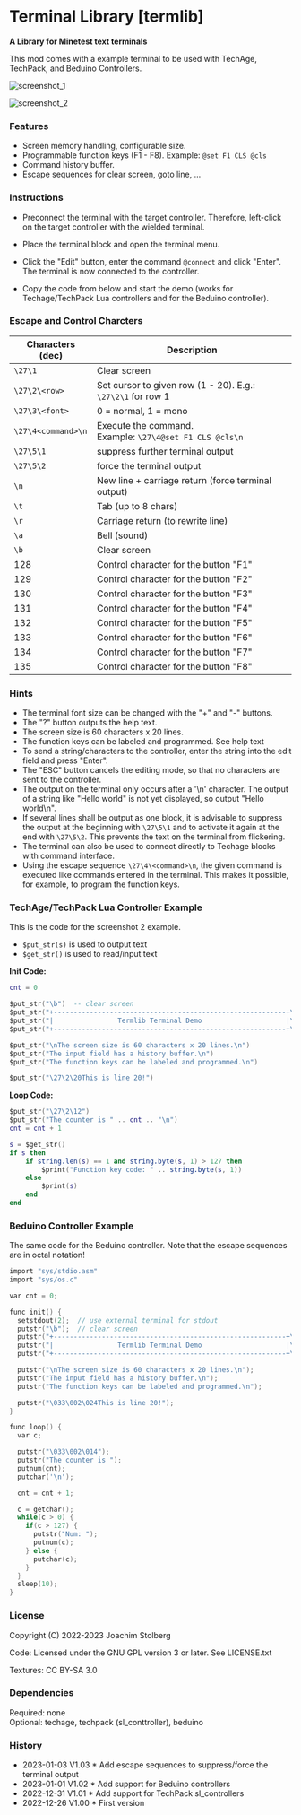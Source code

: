 # Terminal Library [termlib]

**A Library for Minetest text terminals**

This mod comes with a example terminal to be used with TechAge, TechPack, and
Beduino Controllers.

![screenshot_1](./screenshot_1.png)

![screenshot_2](./screenshot_2.png)


### Features

- Screen memory handling, configurable size.
- Programmable function keys (F1 - F8). Example: `@set F1 CLS @cls`
- Command history buffer.
- Escape sequences for clear screen, goto line, ...

### Instructions

- Preconnect the terminal with the target controller. Therefore, left-click on the target controller
  with the wielded terminal.

- Place the terminal block and open the terminal menu.

- Click the "Edit" button, enter the command `@connect` and click "Enter". The terminal is now
  connected to the controller.

- Copy the code from below and start the demo (works for Techage/TechPack Lua controllers and for
  the Beduino controller).

### Escape and Control Charcters

| Characters (dec)    | Description                                                  |
| ------------------- | ------------------------------------------------------------ |
| `\27\1`             | Clear screen                                                 |
| `\27\2\<row>`       | Set cursor to given row (1 - 20). E.g.: `\27\2\1` for row 1  |
| `\27\3\<font>`      | 0 = normal, 1 = mono                                         |
| `\27\4<command>\n`  | Execute the command.<br />Example: `\27\4@set F1 CLS @cls\n` |
| `\27\5\1`           | suppress further terminal output                             |
| `\27\5\2`           | force the terminal output                                    |
| `\n`                | New line + carriage return (force terminal output)           |
| `\t`                | Tab (up to 8 chars)                                          |
| `\r`                | Carriage return (to rewrite line)                            |
| `\a`                | Bell (sound)                                                 |
| `\b`                | Clear screen                                                 |
| 128                 | Control character for the button "F1"                        |
| 129                 | Control character for the button "F2"                        |
| 130                 | Control character for the button "F3"                        |
| 131                 | Control character for the button "F4"                        |
| 132                 | Control character for the button "F5"                        |
| 133                 | Control character for the button "F6"                        |
| 134                 | Control character for the button "F7"                        |
| 135                 | Control character for the button "F8"                        |

### 

### Hints

- The terminal font size can be changed with the "+" and "-" buttons.
- The "?" button outputs the help text.
- The screen size is 60 characters x 20 lines.
- The function keys can be labeled and programmed. See help text
- To send a string/characters to the controller, enter the string into the edit field and press "Enter".
- The "ESC" button cancels the editing mode, so that no characters are sent to the controller.
- The output on the terminal only occurs after a '\n' character. The output of a string like
  "Hello world" is not yet displayed, so output "Hello world\n".
- If several lines shall be output as one block, it is advisable to suppress the output at
  the beginning with `\27\5\1` and to activate it again at the end with `\27\5\2`.
  This prevents the text on the terminal from flickering.
- The terminal can also be used to connect directly to Techage blocks with command interface.
- Using the escape sequence `\27\4\<command>\n`, the given command is executed like commands
  entered in the terminal. This makes it possible, for example, to program the function keys.

### TechAge/TechPack Lua Controller Example

This is the code for the screenshot 2 example.

- `$put_str(s)` is used to output text
- `$get_str()` is used to read/input text

**Init Code:**

```lua
cnt = 0

$put_str("\b")  -- clear screen
$put_str("+----------------------------------------------------------+\n")
$put_str("|                Termlib Terminal Demo                     |\n")
$put_str("+----------------------------------------------------------+\n")

$put_str("\nThe screen size is 60 characters x 20 lines.\n")
$put_str("The input field has a history buffer.\n")
$put_str("The function keys can be labeled and programmed.\n")

$put_str("\27\2\20This is line 20!")
```

**Loop Code:**

```lua
$put_str("\27\2\12")
$put_str("The counter is " .. cnt .. "\n")
cnt = cnt + 1

s = $get_str()
if s then
    if string.len(s) == 1 and string.byte(s, 1) > 127 then
        $print("Function key code: " .. string.byte(s, 1))
    else
        $print(s)
    end
end
```


### Beduino Controller Example

The same code for the Beduino controller.
Note that the escape sequences are in octal notation!

```c
import "sys/stdio.asm"
import "sys/os.c"

var cnt = 0;

func init() {
  setstdout(2);  // use external terminal for stdout
  putstr("\b");  // clear screen
  putstr("+----------------------------------------------------------+\n");
  putstr("|                Termlib Terminal Demo                     |\n");
  putstr("+----------------------------------------------------------+\n");

  putstr("\nThe screen size is 60 characters x 20 lines.\n");
  putstr("The input field has a history buffer.\n");
  putstr("The function keys can be labeled and programmed.\n");

  putstr("\033\002\024This is line 20!");
}

func loop() {
  var c;

  putstr("\033\002\014");
  putstr("The counter is ");
  putnum(cnt);
  putchar('\n');

  cnt = cnt + 1;

  c = getchar();
  while(c > 0) {
    if(c > 127) {
      putstr("Num: ");
      putnum(c);
    } else {
      putchar(c);
    }
  }
  sleep(10);
}
```

### License

Copyright (C) 2022-2023 Joachim Stolberg

Code: Licensed under the GNU GPL version 3 or later. See LICENSE.txt

Textures: CC BY-SA 3.0


### Dependencies

Required: none  
Optional: techage, techpack (sl_conttroller), beduino


### History

- 2023-01-03  V1.03  * Add escape sequences to suppress/force the terminal output
- 2023-01-01  V1.02  * Add support for Beduino controllers
- 2022-12-31  V1.01  * Add support for TechPack sl_controllers
- 2022-12-26  V1.00  * First version
